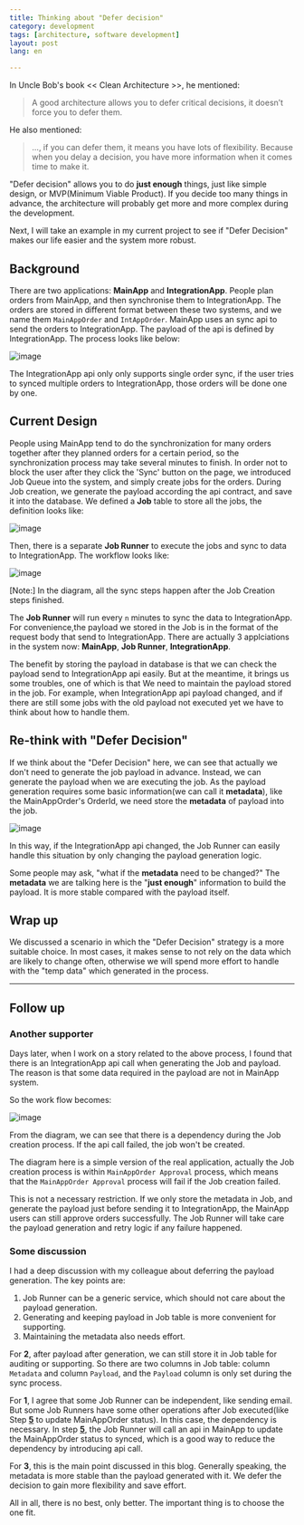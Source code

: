 ```yaml
---
title: Thinking about "Defer decision"  
category: development  
tags: [architecture, software development]  
layout: post  
lang: en

---
```


In Uncle Bob's book &lt;&lt; Clean Architecture &gt;&gt;, he mentioned:

> A good architecture allows you to defer critical decisions, it doesn’t force you to defer them.

He also mentioned:

>..., if you can defer them, it means you have lots of flexibility. Because when you delay a decision, you have more information when it comes time to make it.

"Defer decision" allows you to do **just enough** things, just like simple design, or MVP(Minimum Viable Product). If you decide too many things in advance, the architecture will probably get more and more complex during the development.  

Next, I will take an example in my current project to see if "Defer Decision" makes our life easier and the system more robust.

## Background

There are two applications: **MainApp** and **IntegrationApp**. People plan orders from MainApp, and then synchronise them to IntegrationApp. The orders are stored in different format between these two systems, and we name them `MainAppOrder` and `IntAppOrder`. MainApp uses an sync api to send the orders to IntegrationApp. The payload of the api is defined by IntegrationApp. The process looks like below:

![image](/assets/images/jobqueue0.png)

The IntegrationApp api only only supports single order sync, if the user tries to synced multiple orders to IntegrationApp, those orders will be done one by one.

## Current Design

 People using MainApp tend to do the synchronization for many orders together after they planned orders for a certain period, so the synchronization process may take several minutes to finish. In order not to block the user after they click the 'Sync' button on the page, we introduced Job Queue into the system, and simply create jobs for the orders. During Job creation, we generate the payload according the api contract, and save it into the database. We defined a **Job** table to store all the jobs, the definition looks like:

 ![image](/assets/images/job-table.png)

Then, there is a separate **Job Runner** to execute the jobs and sync to data to IntegrationApp. The workflow looks like:

![image](/assets/images/jobqueue.png) 

[Note:] In the diagram, all the sync steps happen after the Job Creation steps finished.

The **Job Runner** will run every `n` minutes to sync the data to IntegrationApp. For convenience,the payload we stored in the Job is in the format of the request body that send to IntegrationApp. There are actually 3 applciations in the system now: **MainApp**, **Job Runner**, **IntegrationApp**.

The benefit by storing the payload in database is that we can check the payload send to IntegrationApp api easily. But at the meantime, it brings us some troubles, one of which is that We need to maintain the payload stored in the job. For example, when IntegrationApp api payload changed, and if there are still some jobs with the old payload not executed yet we have to think about how to handle them.

## Re-think with "Defer Decision" 

If we think about the "Defer Decision" here, we can see that actually we don't need to generate the job payload in advance. Instead, we can generate the payload when we are executing the job. As the payload generation requires some basic information(we can call it **metadata**), like the MainAppOrder's OrderId, we need store the **metadata** of payload into the job. 

![image](/assets/images/jobqueue2.png)

In this way, if the IntegrationApp api changed, the Job Runner can easily handle this situation by only changing the payload generation logic.

Some people may ask, "what if the **metadata** need to be changed?" The **metadata** we are talking here is the "**just enough**" information to build the payload. It is more stable compared with the payload itself.

## Wrap up

We discussed a scenario in which the "Defer Decision" strategy is a more suitable choice. In most cases, it makes sense to not rely on the data which are likely to change often, otherwise we will spend more effort to handle with the "temp data" which generated in the process.


---

## Follow up

### Another supporter
Days later, when I work on a story related to the above process, I found that there is an IntegrationApp api call when generating the Job and payload. The reason is that some data required in the payload are not in MainApp system.

So the work flow becomes:


![image](/assets/images/jobqueue3.png)

From the diagram, we can see that there is a dependency during the Job creation process. If the api call failed, the job won't be created.   

The diagram here is a simple version of the real application, actually the Job creation process is within `MainAppOrder Approval` process, which means that the `MainAppOrder Approval` process will fail if the Job creation failed.   

This is not a necessary restriction. If we only store the metadata in Job, and generate the payload just before sending it to IntegrationApp, the MainApp users can still approve orders successfully. The Job Runner will take care the payload generation and retry logic if any failure happened. 

### Some discussion

I had a deep discussion with my colleague about deferring the payload generation. The key points are:

1. Job Runner can be a generic service, which should not care about the payload generation.
2. Generating and keeping payload in Job table is more convenient for supporting. 
3. Maintaining the metadata also needs effort.

For **2**, after payload after generation, we can still store it in Job table for auditing or supporting. So there are two columns in Job table: column `Metadata` and column `Payload`, and the `Payload` column is only set during the sync process.

For **1**, I agree that some Job Runner can be independent, like sending email. But some Job Runners have some other operations after Job executed(like Step <span style="text-decoration-line: underline;">**5**</span> to update MainAppOrder status). In this case, the dependency is necessary. In step <span style="text-decoration-line: underline;">**5**</span>, the Job Runner will call an api in MainApp to update the MainAppOrder status to synced, which is a good way to reduce the dependency by introducing api call.

For **3**, this is the main point discussed in this blog. Generally speaking, the metadata is more stable than the payload generated with it. We defer the decision to gain more flexibility and save effort.

All in all, there is no best, only better. The important thing is to choose the one fit.
